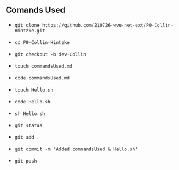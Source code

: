 ## Comands Used
- `git clone https://github.com/210726-wvu-net-ext/P0-Collin-Hintzke.git`
- `cd P0-Collin-Hintzke`
- `git checkout -b dev-Collin`
- `touch commandsUsed.md`
- `code commandsUsed.md`

- `touch Hello.sh`
- `code Hello.sh`
- `sh Hello.sh`
- `git status`
- `git add .`
- `git commit -m 'Added commandsUsed & Hello.sh'`
- `git push`